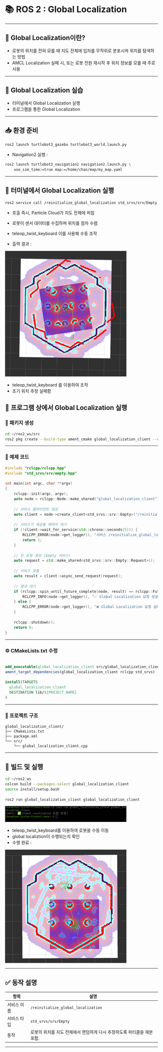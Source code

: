 
# 📚 ROS 2 : Global Localization 

---

## 📣 Global Localization이란?

- 로봇의 위치를 전혀 모를 때 지도 전체에 입자를 무작위로 분포시켜 위치를 탐색하는 방법
- AMCL Localization 실패 시, 또는 로봇 전원 재시작 후 위치 정보를 모를 때 주로 사용

---
## 🧨 Global Localization 실습

- 터미널에서 Global Localization 실행
- 프로그램을 통한 Global Localization

---
## 📥 환경 준비

```bash
ros2 launch turtlebot3_gazebo turtlebot3_world.launch.py
```

- Navigation2 실행 :

```bash
ros2 launch turtlebot3_navigation2 navigation2.launch.py \
    use_sim_time:=true map:=/home/chan/map/my_map.yaml
```

---

## 📌  터미널에서 Global Localization 실행

```bash
ros2 service call /reinitialize_global_localization std_srvs/srv/Empty
```

- 호출 즉시, Particle Cloud가 지도 전체에 퍼짐  
- 로봇이 센서 데이터를 수집하며 위치를 점차 수렴
- teleop_twist_keyboard 이를 사용해 수동 조작

- 출력 결과 :

<img src="terminal global localization.png" alt="global localization" width="400"/>

- teleop_twist_keyboard 를 이용하여 조작
- 초기 위치 추정 실패함

## 📌 프로그램 상에서 Global Localization 실행

### 📁 패키지 생성

```bash
cd ~/ros2_ws/src
ros2 pkg create --build-type ament_cmake global_localization_client --dependencies rclcpp std_srvs
```
---
### 📄 예제 코드


```cpp
#include "rclcpp/rclcpp.hpp"
#include "std_srvs/srv/empty.hpp"  

int main(int argc, char **argv)
{
    rclcpp::init(argc, argv);
    auto node = rclcpp::Node::make_shared("global_localization_client");

    // 서비스 클라이언트 생성
    auto client = node->create_client<std_srvs::srv::Empty>("/reinitialize_global_localization");

    // 서비스가 제공될 때까지 대기
    if (!client->wait_for_service(std::chrono::seconds(5))) {
        RCLCPP_ERROR(node->get_logger(), "서비스 /reinitialize_global_localization 를 찾을 수 없습니다.");
        return 1;
    }

    // 빈 요청 생성 (Empty 서비스)
    auto request = std::make_shared<std_srvs::srv::Empty::Request>();

    // 서비스 호출
    auto result = client->async_send_request(request);

    // 결과 대기
    if (rclcpp::spin_until_future_complete(node, result) == rclcpp::FutureReturnCode::SUCCESS) {
        RCLCPP_INFO(node->get_logger(), "✅ Global Localization 요청 성공!");
    } else {
        RCLCPP_ERROR(node->get_logger(), "❌ Global Localization 요청 실패!");
    }

    rclcpp::shutdown();
    return 0;
}
```
---

### ⚙️ CMakeLists.txt 수정

```cmake

add_executable(global_localization_client src/global_localization_client.cpp)
ament_target_dependencies(global_localization_client rclcpp std_srvs)

install(TARGETS
  global_localization_client
  DESTINATION lib/${PROJECT_NAME}
)

```

---

### 📂 프로젝트 구조
```
global_localization_client/
├── CMakeLists.txt
├── package.xml
└── src/
    └── global_localization_client.cpp
```

---
## 🚀  빌드 및 실행


```bash
cd ~/ros2_ws
colcon build --packages-select global_localization_client
source install/setup.bash

ros2 run global_localization_client global_localization_client 

```
<img src="global localization command.png" alt="global localization command" width="400"/>

- teleop_twist_keyboard를 이용하여 로봇을 수동 이동
- global localiztion이 수행되는지 확인
- 수행 완료 :

<img src="complete global localization.png" alt="complete global localization" width="400"/>


---


## ✅  동작 설명

| 항목 | 설명 |
|------|------|
| 서비스 이름 | `/reinitialize_global_localization` |
| 서비스 타입 | `std_srvs/srv/Empty` |
| 동작 | 로봇의 위치를 지도 전체에서 랜덤하게 다시 추정하도록 파티클을 재분포함. |

---

